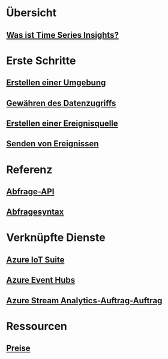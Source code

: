 # Übersicht
## [Was ist Time Series Insights?](time-series-insights-overview.md)

# Erste Schritte
## [Erstellen einer Umgebung](time-series-insights-get-started.md)
## [Gewähren des Datenzugriffs](time-series-insights-data-access.md)
## [Erstellen einer Ereignisquelle](time-series-insights-add-event-source.md)
## [Senden von Ereignissen](time-series-insights-send-events.md)

# Referenz
## [Abfrage-API](/rest/api/time-series-insights/time-series-insights-reference-queryapi)
## [Abfragesyntax](/rest/api/time-series-insights/time-series-insights-reference-query-syntax)

# Verknüpfte Dienste
## [Azure IoT Suite](/azure/iot-suite/)
## [Azure Event Hubs](/azure/event-hubs/)
## [Azure Stream Analytics-Auftrag-Auftrag](/azure/stream-analytics/)

# Ressourcen
## [Preise](https://azure.microsoft.com/pricing/details/time-series-insights/)
